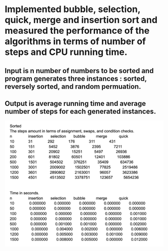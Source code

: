 # Implemented bubble, selection, quick, merge and insertion sort and measured the performance of the algorithms in terms of number of steps and CPU running time.
## Input is n number of numbers to be sorted and program generates three instances : sorted, reversely sorted, and random permuation.
## Output is average running time and average number of steps for each generated instances.

![alt text](https://github.com/jlorenzo58/CSC326_PROJECT/blob/master/sorted.png?raw=true)
